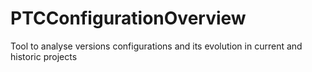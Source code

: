 # PTCConfigurationOverview
 Tool to analyse versions configurations and its evolution in current and historic projects
